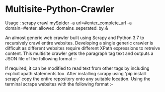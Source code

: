 # Multisite-Python-Crawler
Usage : scrapy crawl mySpider -a url=#enter_complete_url -a domain=#enter_allowed_domains_seperated_by_&


An almost generic web crawler built using Scrapy and Python 3.7 to recursively crawl entire websites. 
Developing a single generic crawler is difficult as different websites require different XPath expressions to retreive content.
This multisite crawler gets the paragraph tag text and outputs a JSON file of the following format :-

If required, it can be modified to read text from other tags by including explicit xpath statements too.
After installing scrapy using 'pip install scrapy' copy the entire repository onto any suitable location.
Using the terminal scrape websites with the following format :-


